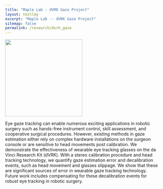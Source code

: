 ```yaml
---
title: "Maple Lab - dVRK Gaze Project"
layout: textlay
excerpt: "Maple Lab -- dVRK Gaze Project"
sitemap: false
permalink: /research/dvrk_gaze
---
```

<img src="{{ site.url }}{{ site.baseurl }}/images/researchpics/dvrk_gaze.png" style="width: 250px">

Eye gaze tracking can enable numerous exciting applications in robotic surgery such as hands-free instrument control, skill assessment, and cooperative surgical procedures. However, existing methods in gaze estimation either rely on complex hardware installations on the surgeon console or are sensitive to head movements post calibration. We demonstrate the effectiveness of wearable eye tracking glasses on the da Vinci Research Kit (dVRK). With a stereo calibration procedure and head tracking technology, we quantify gaze estimation error and decalibration events, such as head movement and glasses slippage. We show that these are significant sources of error in wearable gaze tracking technology. Future work includes compensating for these decalibration events for robust eye tracking in robotic surgery. 